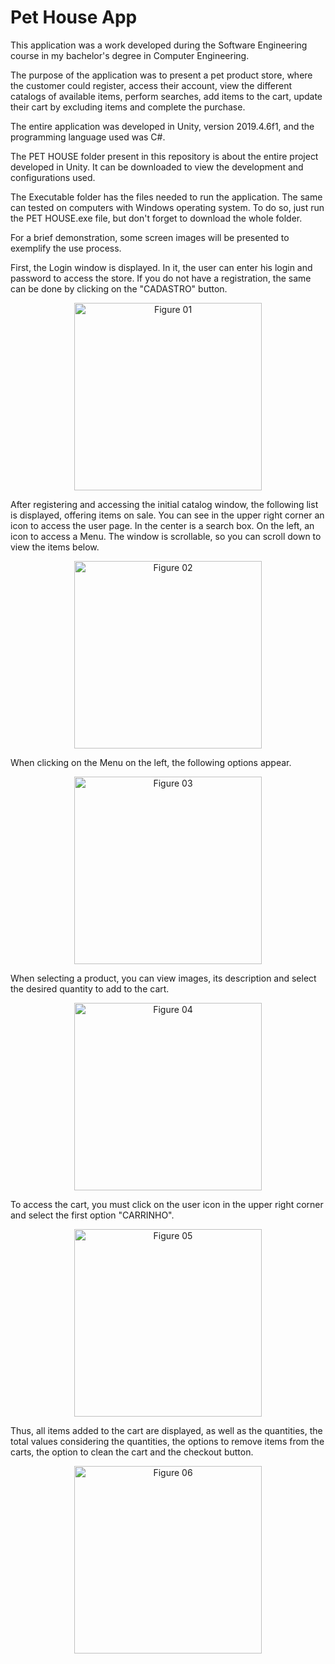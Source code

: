 # Pet House App

This application was a work developed during the Software Engineering course in my bachelor's degree in Computer Engineering.

The purpose of the application was to present a pet product store, where the customer could register, access their account, view the different catalogs of available items, perform searches, add items to the cart, update their cart by excluding items and complete the purchase.

The entire application was developed in Unity, version 2019.4.6f1, and the programming language used was C#.

The PET HOUSE folder present in this repository is about the entire project developed in Unity. It can be downloaded to view the development and configurations used.

The Executable folder has the files needed to run the application. The same can tested on computers with Windows operating system. To do so, just run the PET HOUSE.exe file, but don't forget to download the whole folder.

For a brief demonstration, some screen images will be presented to exemplify the use process.

First, the Login window is displayed. In it, the user can enter his login and password to access the store. If you do not have a registration, the same can be done by clicking on the "CADASTRO" button.

<p align="center">
<img width="300" src="/Figures/01.png" alt="Figure 01">
</p>

After registering and accessing the initial catalog window, the following list is displayed, offering items on sale. You can see in the upper right corner an icon to access the user page. In the center is a search box. On the left, an icon to access a Menu. The window is scrollable, so you can scroll down to view the items below.

<p align="center">
<img width="300" src="/Figures/02.png" alt="Figure 02">
</p>

When clicking on the Menu on the left, the following options appear.

<p align="center">
<img width="300" src="/Figures/03.png" alt="Figure 03">
</p>

When selecting a product, you can view images, its description and select the desired quantity to add to the cart.

<p align="center">
<img width="300" src="/Figures/04.png" alt="Figure 04">
</p>

To access the cart, you must click on the user icon in the upper right corner and select the first option "CARRINHO".

<p align="center">
<img width="300" src="/Figures/05.png" alt="Figure 05">
</p>

Thus, all items added to the cart are displayed, as well as the quantities, the total values ​​considering the quantities, the options to remove items from the carts, the option to clean the cart and the checkout button.

<p align="center">
<img width="300" src="/Figures/06.png" alt="Figure 06">
</p>
